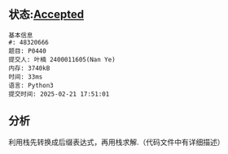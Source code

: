 ## 状态:[Accepted](http://dsbpython.openjudge.cn/dspythonbook/solution/48320666/)
    基本信息
    #: 48320666
    题目: P0440
    提交人: 叶楠 2400011605(Nan Ye)
    内存: 3740kB
    时间: 33ms
    语言: Python3
    提交时间: 2025-02-21 17:51:01
## 分析
利用栈先转换成后缀表达式，再用栈求解.（代码文件中有详细描述）